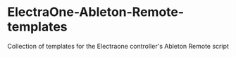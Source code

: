 # ElectraOne-Ableton-Remote-templates
Collection of templates for the Electraone controller's Ableton Remote script  
